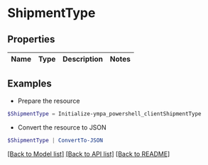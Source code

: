 # ShipmentType
## Properties

Name | Type | Description | Notes
------------ | ------------- | ------------- | -------------

## Examples

- Prepare the resource
```powershell
$ShipmentType = Initialize-ympa_powershell_clientShipmentType 
```

- Convert the resource to JSON
```powershell
$ShipmentType | ConvertTo-JSON
```

[[Back to Model list]](../README.md#documentation-for-models) [[Back to API list]](../README.md#documentation-for-api-endpoints) [[Back to README]](../README.md)

